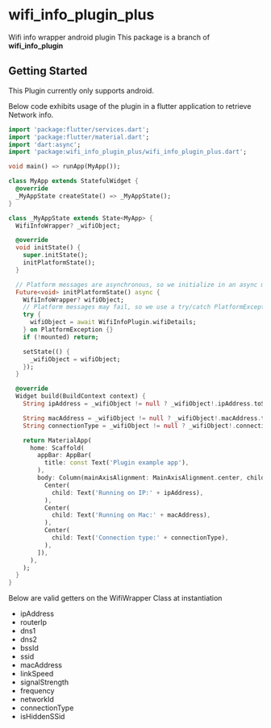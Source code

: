 # wifi_info_plugin_plus

Wifi info wrapper android plugin
This package is a branch of **wifi_info_plugin**
## Getting Started
This Plugin currently only supports android.

Below code exhibits usage of  the plugin in  a flutter application to retrieve Network info.

```dart
import 'package:flutter/services.dart';
import 'package:flutter/material.dart';
import 'dart:async';
import 'package:wifi_info_plugin_plus/wifi_info_plugin_plus.dart';

void main() => runApp(MyApp());

class MyApp extends StatefulWidget {
  @override
  _MyAppState createState() => _MyAppState();
}

class _MyAppState extends State<MyApp> {
  WifiInfoWrapper? _wifiObject;

  @override
  void initState() {
    super.initState();
    initPlatformState();
  }

  // Platform messages are asynchronous, so we initialize in an async method.
  Future<void> initPlatformState() async {
    WifiInfoWrapper? wifiObject;
    // Platform messages may fail, so we use a try/catch PlatformException.
    try {
      wifiObject = await WifiInfoPlugin.wifiDetails;
    } on PlatformException {}
    if (!mounted) return;

    setState(() {
      _wifiObject = wifiObject;
    });
  }

  @override
  Widget build(BuildContext context) {
    String ipAddress = _wifiObject != null ? _wifiObject!.ipAddress.toString() : "...";

    String macAddress = _wifiObject != null ? _wifiObject!.macAddress.toString() : '...';
    String connectionType = _wifiObject != null ? _wifiObject!.connectionType.toString() : 'unknown';

    return MaterialApp(
      home: Scaffold(
        appBar: AppBar(
          title: const Text('Plugin example app'),
        ),
        body: Column(mainAxisAlignment: MainAxisAlignment.center, children: [
          Center(
            child: Text('Running on IP:' + ipAddress),
          ),
          Center(
            child: Text('Running on Mac:' + macAddress),
          ),
          Center(
            child: Text('Connection type:' + connectionType),
          ),
        ]),
      ),
    );
  }
}

```
Below are valid getters on the WifiWrapper Class at instantiation

  * ipAddress
  * routerIp
  * dns1
  * dns2
  * bssId
  * ssid
  * macAddress
  * linkSpeed
  * signalStrength
  * frequency
  * networkId
  * connectionType
  * isHiddenSSid












